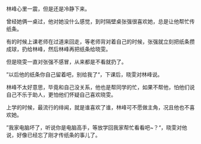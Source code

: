 
林峰心里一震，但是还是冷静下来。

曾经她俩一桌过，他对她没什么感觉，到时隔壁桌张强很喜欢她，总是让他帮忙传纸条。

有的时候上课老师在过道来回走，等老师背对着自己的时候，张强就立刻把纸条攒成球，扔给林峰，然后林峰再把纸条给晓雯。

但是晓雯一直对张强不感冒，从来都是不看就扔了。

”以后他的纸条你自己留着吧，别给我了“，下课后，晓雯对林峰说。

林峰不太好意思，毕竟和自己没关系，他也是帮同学的忙，如果不帮他，怕他们说自己不乐于助人，更怕他们怀疑自己喜欢晓雯。

上学的时候，最流行的绯闻，就是谁喜欢了谁，林峰可不愿做主角，况且他也不喜欢她。

”我家电脑坏了，听说你是电脑高手，等放学回我家帮忙看看吧~？“，晓雯对他说，好像已经忘了刚才传纸条的事儿了。



